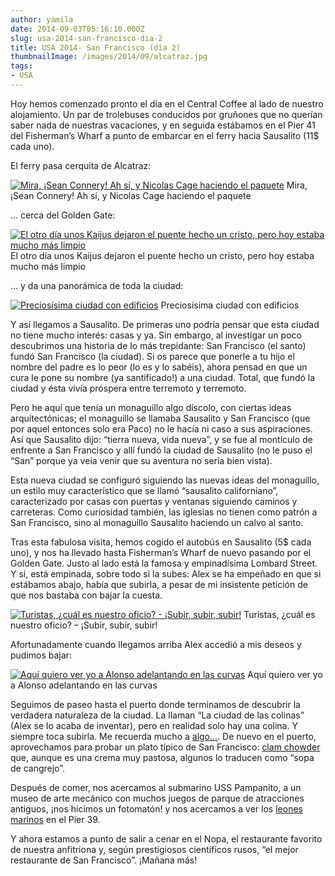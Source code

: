```yaml
---
author: yamila
date: 2014-09-03T05:16:10.000Z
slug: usa-2014-san-francisco-dia-2
title: USA 2014- San Francisco (día 2)
thumbnailImage: /images/2014/09/alcatraz.jpg
tags:
- USA
---
```



Hoy hemos comenzado pronto el día en el Central Coffee al lado de nuestro alojamiento. Un par de trolebuses conducidos por gruñones que no querían saber nada de nuestras vacaciones, y en seguida estábamos en el Pier 41 del Fisherman’s Wharf a punto de embarcar en el ferry hacia Sausalito (11$ cada uno).

El ferry pasa cerquita de Alcatraz:

[![Mira, ¡Sean Connery! Ah sí, y Nicolas Cage haciendo el paquete](/images/2014/09/alcatraz.jpg#small)](/images/2014/09/alcatraz.jpg#full)
Mira, ¡Sean Connery! Ah sí, y Nicolas Cage haciendo el paquete

… cerca del Golden Gate:

[![El otro día unos Kaijus dejaron el puente hecho un cristo, pero hoy estaba mucho más limpio](/images/2014/09/golden-gate.jpg#small)](/images/2014/09/golden-gate.jpg#full)
El otro día unos Kaijus dejaron el puente hecho un cristo, pero hoy estaba mucho más limpio

… y da una panorámica de toda la ciudad:

[![Preciosísima ciudad con edificios](/images/2014/09/san-francisco.jpg#small)](/images/2014/09/san-francisco.jpg#full)
Preciosísima ciudad con edificios

Y así llegamos a Sausalito. De primeras uno podría pensar que esta ciudad no tiene mucho interés: casas y ya. Sin embargo, al investigar un poco descubrimos una historia de lo más trepidante: San Francisco (el santo) fundó San Francisco (la ciudad). Si os parece que ponerle a tu hijo el nombre del padre es lo peor (lo es y lo sabéis), ahora pensad en que un cura le pone su nombre (ya santificado!) a una ciudad. Total, que fundó la ciudad y ésta vivía próspera entre terremoto y terremoto.

Pero he aquí que tenía un monaguillo algo díscolo, con ciertas ideas arquitectónicas; el monaguillo se llamaba Sausalito y San Francisco (que por aquel entonces solo era Paco) no le hacía ni caso a sus aspiraciones. Así que Sausalito dijo: “tierra nueva, vida nueva”, y se fue al montículo de enfrente a San Francisco y allí fundó la ciudad de Sausalito (no le puso el “San” porque ya veía venir que su aventura no sería bien vista).

Esta nueva ciudad se configuró siguiendo las nuevas ideas del monaguillo, un estilo muy característico que se llamó “sausalito californiano”, caracterizado por casas con puertas y ventanas siguiendo caminos y carreteras. Como curiosidad también, las iglesias no tienen como patrón a San Francisco, sino al monaguillo Sausalito haciendo un calvo al santo.

Tras esta fabulosa visita, hemos cogido el autobús en Sausalito (5$ cada uno), y nos ha llevado hasta Fisherman’s Wharf de nuevo pasando por el Golden Gate. Justo al lado está la famosa y empinadísima Lombard Street. Y sí, está empinada, sobre todo si la subes: Alex se ha empeñado en que si estábamos abajo, había que subirla, a pesar de mi insistente petición de que nos bastaba con bajar la cuesta.

[![Turistas, ¿cuál es nuestro oficio? - ¡Subir, subir, subir!](/images/2014/09/subir.jpg#small)](/images/2014/09/subir.jpg#full)
Turistas, ¿cuál es nuestro oficio? – ¡Subir, subir, subir!

Afortunadamente cuando llegamos arriba Alex accedió a mis deseos y pudimos bajar:

[![Aquí quiero ver yo a Alonso adelantando en las curvas](/images/2014/09/bajar1.jpg#small)](/images/2014/09/bajar1.jpg#full)
Aquí quiero ver yo a Alonso adelantando en las curvas

Seguimos de paseo hasta el puerto donde terminamos de descubrir la verdadera naturaleza de la ciudad. La llaman “La ciudad de las colinas” (Alex se lo acaba de inventar), pero en realidad solo hay una colina. Y siempre toca subirla. Me recuerda mucho a [algo…](http:/dendarii.es/tag/portugal/). De nuevo en el puerto, aprovechamos para probar un plato típico de San Francisco: [clam chowder](https:/www.google.com/search?q=clam+chowder&es_sm=93&source=lnms&tbm=isch&sa=X&ei=554GVK6MFuX5iwLA3IAQ&ved=0CAgQ_AUoAQ&biw=1024&bih=705) que, aunque es una crema muy pastosa, algunos lo traducen como “sopa de cangrejo”.

Después de comer, nos acercamos al submarino USS Pampanito, a un museo de arte mecánico con muchos juegos de parque de atracciones antiguos, ¡nos hicimos un fotomatón! y nos acercamos a ver los [leones marinos](https:/www.google.com/search?q=pier+39&source=lnms&tbm=isch&sa=X&ei=GqUGVJTkKqjGiwLLhYGwDA&ved=0CAYQ_AUoAQ&biw=1024&bih=705) en el Pier 39.

Y ahora estamos a punto de salir a cenar en el Nopa, el restaurante favorito de nuestra anfitriona y, según prestigiosos científicos rusos, “el mejor restaurante de San Francisco”. ¡Mañana más!


